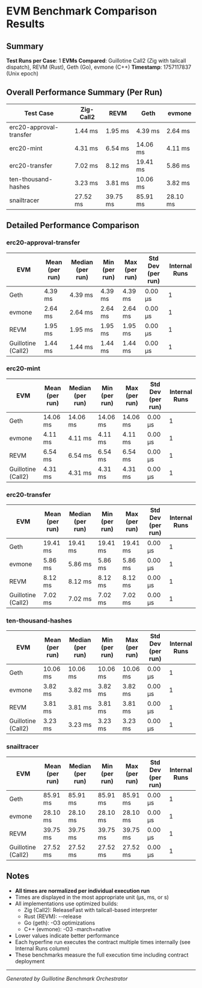# EVM Benchmark Comparison Results

## Summary

**Test Runs per Case**: 1
**EVMs Compared**: Guillotine Call2 (Zig with tailcall dispatch), REVM (Rust), Geth (Go), evmone (C++)
**Timestamp**: 1757117837 (Unix epoch)

## Overall Performance Summary (Per Run)

| Test Case | Zig-Call2 | REVM | Geth | evmone |
|-----------|-----------|------|------|--------|
| erc20-approval-transfer   |   1.44 ms |   1.95 ms |   4.39 ms |   2.64 ms |
| erc20-mint                |   4.31 ms |   6.54 ms |  14.06 ms |   4.11 ms |
| erc20-transfer            |   7.02 ms |   8.12 ms |  19.41 ms |   5.86 ms |
| ten-thousand-hashes       |   3.23 ms |   3.81 ms |  10.06 ms |   3.82 ms |
| snailtracer               |  27.52 ms |  39.75 ms |  85.91 ms |  28.10 ms |

## Detailed Performance Comparison

### erc20-approval-transfer

| EVM | Mean (per run) | Median (per run) | Min (per run) | Max (per run) | Std Dev (per run) | Internal Runs |
|-----|----------------|------------------|---------------|---------------|-------------------|---------------|
| Geth        |        4.39 ms |          4.39 ms |       4.39 ms |       4.39 ms |          0.00 μs |             1 |
| evmone      |        2.64 ms |          2.64 ms |       2.64 ms |       2.64 ms |          0.00 μs |             1 |
| REVM        |        1.95 ms |          1.95 ms |       1.95 ms |       1.95 ms |          0.00 μs |             1 |
| Guillotine (Call2) |        1.44 ms |          1.44 ms |       1.44 ms |       1.44 ms |          0.00 μs |             1 |

### erc20-mint

| EVM | Mean (per run) | Median (per run) | Min (per run) | Max (per run) | Std Dev (per run) | Internal Runs |
|-----|----------------|------------------|---------------|---------------|-------------------|---------------|
| Geth        |       14.06 ms |         14.06 ms |      14.06 ms |      14.06 ms |          0.00 μs |             1 |
| evmone      |        4.11 ms |          4.11 ms |       4.11 ms |       4.11 ms |          0.00 μs |             1 |
| REVM        |        6.54 ms |          6.54 ms |       6.54 ms |       6.54 ms |          0.00 μs |             1 |
| Guillotine (Call2) |        4.31 ms |          4.31 ms |       4.31 ms |       4.31 ms |          0.00 μs |             1 |

### erc20-transfer

| EVM | Mean (per run) | Median (per run) | Min (per run) | Max (per run) | Std Dev (per run) | Internal Runs |
|-----|----------------|------------------|---------------|---------------|-------------------|---------------|
| Geth        |       19.41 ms |         19.41 ms |      19.41 ms |      19.41 ms |          0.00 μs |             1 |
| evmone      |        5.86 ms |          5.86 ms |       5.86 ms |       5.86 ms |          0.00 μs |             1 |
| REVM        |        8.12 ms |          8.12 ms |       8.12 ms |       8.12 ms |          0.00 μs |             1 |
| Guillotine (Call2) |        7.02 ms |          7.02 ms |       7.02 ms |       7.02 ms |          0.00 μs |             1 |

### ten-thousand-hashes

| EVM | Mean (per run) | Median (per run) | Min (per run) | Max (per run) | Std Dev (per run) | Internal Runs |
|-----|----------------|------------------|---------------|---------------|-------------------|---------------|
| Geth        |       10.06 ms |         10.06 ms |      10.06 ms |      10.06 ms |          0.00 μs |             1 |
| evmone      |        3.82 ms |          3.82 ms |       3.82 ms |       3.82 ms |          0.00 μs |             1 |
| REVM        |        3.81 ms |          3.81 ms |       3.81 ms |       3.81 ms |          0.00 μs |             1 |
| Guillotine (Call2) |        3.23 ms |          3.23 ms |       3.23 ms |       3.23 ms |          0.00 μs |             1 |

### snailtracer

| EVM | Mean (per run) | Median (per run) | Min (per run) | Max (per run) | Std Dev (per run) | Internal Runs |
|-----|----------------|------------------|---------------|---------------|-------------------|---------------|
| Geth        |       85.91 ms |         85.91 ms |      85.91 ms |      85.91 ms |          0.00 μs |             1 |
| evmone      |       28.10 ms |         28.10 ms |      28.10 ms |      28.10 ms |          0.00 μs |             1 |
| REVM        |       39.75 ms |         39.75 ms |      39.75 ms |      39.75 ms |          0.00 μs |             1 |
| Guillotine (Call2) |       27.52 ms |         27.52 ms |      27.52 ms |      27.52 ms |          0.00 μs |             1 |


## Notes

- **All times are normalized per individual execution run**
- Times are displayed in the most appropriate unit (μs, ms, or s)
- All implementations use optimized builds:
  - Zig (Call2): ReleaseFast with tailcall-based interpreter
  - Rust (REVM): --release
  - Go (geth): -O3 optimizations
  - C++ (evmone): -O3 -march=native
- Lower values indicate better performance
- Each hyperfine run executes the contract multiple times internally (see Internal Runs column)
- These benchmarks measure the full execution time including contract deployment

---

*Generated by Guillotine Benchmark Orchestrator*
